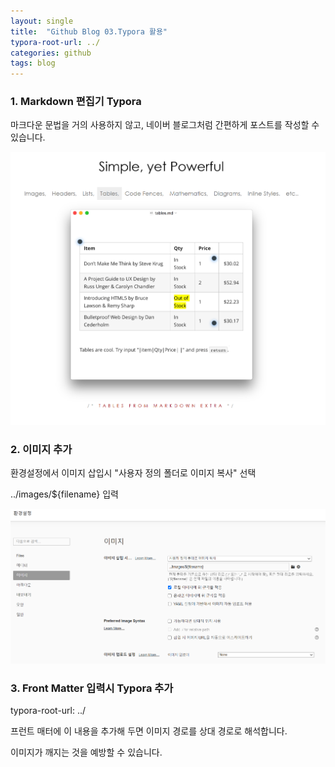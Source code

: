 ```yaml
---
layout: single
title:  "Github Blog 03.Typora 활용"
typora-root-url: ../
categories: github
tags: blog
---
```






### 1. Markdown 편집기 Typora

마크다운 문법을 거의 사용하지 않고, 네이버 블로그처럼 간편하게 포스트를 작성할 수 있습니다.

![image-20250129113628649](/images/2025-01-25-03/image-20250129113628649.png)



### 2. 이미지 추가

환경설정에서 이미지 삽입시 "사용자 정의 폴더로 이미지 복사" 선택

../images/${filename} 입력



![image-20250129113452093](/images/2025-01-25-03/image-20250129113452093.png)



### 3.  Front Matter 입력시 Typora 추가

typora-root-url: ../

프런트 매터에 이 내용을 추가해 두면 이미지 경로를 상대 경로로 해석합니다.

이미지가 깨지는 것을 예방할 수 있습니다.

